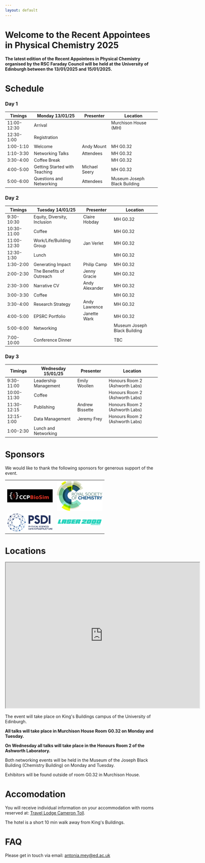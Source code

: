 ```yaml
---
layout: default
---
```


# Welcome to the Recent Appointees in Physical Chemistry 2025

**The latest edition of the Recent Appointees in Physical Chemistry organised by the RSC Faraday Council will be held at the University of Edinburgh between the 13/01/2025 and 15/01/2025.**

# Schedule

### Day 1

| Timings     | Monday 13/01/25               | Presenter           | Location |
|-------------|-------------------------------|---------------------|----------|
| 11:00-12:30 | Arrival                       |                     |Murchison House (MH) |
| 12:30-1:00  | Registration                  |                     | |
| 1:00-1:10   | Welcome                       | Andy Mount          |MH G0.32 |
| 1:10-3:30   | Networking Talks              | Attendees           |MH G0.32 |
| 3:30-4:00   | Coffee Break                  |                     |MH G0.32 |
| 4:00-5:00   | Getting Started with Teaching | Michael Seery       |MH G0.32 |
| 5:00-6:00   | Questions and Networking      | Attendees           |Museum Joseph Black Building |

### Day 2

| Timings     | Tuesday 14/01/25              | Presenter           | Location |
|-------------|-------------------------------|---------------------|---------|
| 9:30-10:30  | Equity, Diversity, Inclusion  | Claire Hobday       |MH G0.32 |
| 10:30-11:00 | Coffee                        |                     |MH G0.32 |
| 11:00-12:30 | Work/Life/Building Group      | Jan Verlet          |MH G0.32 |
| 12:30-1:30  | Lunch                         |                     |MH G0.32 |
| 1:30-2:00   | Generating Impact             | Philip Camp         |MH G0.32 |
| 2:00-2:30   | The Benefits of Outreach      | Jenny Gracie        |MH G0.32 |
| 2:30-3:00   | Narrative CV                  | Andy Alexander      |MH G0.32 |
| 3:00-3:30   | Coffee                        |                     |MH G0.32 |
| 3:30-4:00   | Research Strategy             | Andy Lawrence       |MH G0.32 |
| 4:00-5:00   | EPSRC Portfolio               | Janette Wark        |MH G0.32 |
| 5:00-6:00   | Networking                    |                     |Museum Joseph Black Building |
| 7:00-10:00  | Conference Dinner             |                     | TBC     |

### Day 3

| Timings     | Wednesday 15/01/25            | Presenter           | Location  |
|-------------|-------------------------------|---------------------|-----------|
| 9:30-11:00  | Leadership Management         | Emily Woollen       | Honours Room 2 (Ashworth Labs) |
| 10:00-11:30 | Coffee                        |                     | Honours Room 2 (Ashworth Labs) |
| 11:30-12:15 | Publishing                    | Andrew Bissette     | Honours Room 2 (Ashworth Labs) |
| 12:15-1:00  | Data Management               | Jeremy Frey         | Honours Room 2 (Ashworth Labs) |
| 1:00-2:30   | Lunch and Networking          |                     |

# Sponsors

We would like to thank the following sponsors for generous support of the event.



<table>
  <tr>
    <td><img src="images/CCPBioSim.jpg" alt="CCPBioSim" style="width:150px;"></td>
    <td><img src="images/RSC-logo.jpg" alt="RSC Logo" style="width:150px;"></td>
  </tr>
  <tr>
    <td><img src="images/PSDI.jpg" alt="PSDI Logo" style="width:150px;"></td>
    <td><img src="images/laser-2000-photonics-logo-454x80.png" alt="Laser 2000 Photonics Logo" style="width:150px;"></td>
  </tr>
</table>



# Locations
<iframe src="https://www.google.com/maps/d/u/0/embed?mid=1vnSG7xqroUbpY6NA1B-QGZF45vEA-fs&ehbc=2E312F&noprof=1" width="640" height="480"></iframe>

The event will take place on King's Buildings campus of the University of Edinburgh. 

**All talks will take place in Murchison House Room G0.32 on Monday and Tuesday.**

**On Wednesday all talks will take place in the Honours Room 2 of the Ashworth Laboratory.**

Both networking events will be held in the Museum of the Joseph Black Building (Chemistry Building) on Monday and Tuesday. 


Exhibitors will be found outside of room G0.32 in Murchison House. 


# Accomodation
You will receive individual information on your accommodation with rooms reserved at:
[Travel Lodge Cameron Toll](https://www.travelodge.co.uk/hotels/418/Edinburgh-Cameron-Toll-hotel).

The hotel is a short 10 min walk away from King's Buildings. 

# FAQ
Please get in touch via email: antonia.mey@ed.ac.uk